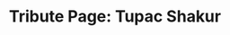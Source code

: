 ---
title: "Tribute Page: Tupac Shakur"
title_fr: "Page Hommage: Tupac Shakur"
order: 5
description: "Project created for the 'Responsive Web Design' certification on freeCodeCamp."
description_fr: "Projet réalisé pour la certification 'Responsive Web Design' sur freeCodeCamp."
featuredImage: ../../images/development/fcc-tribute-page.jpg
url: "https://codepen.io/anhek/debug/ZEzeRWz"
source_url: "https://codepen.io/anhek/pen/ZEzeRWz"
tags: ["Webdesign", "HTML", "SCSS"]
tags_fr: ["Webdesign", "HTML", "SCSS"]
---